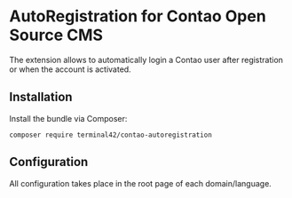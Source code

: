 # AutoRegistration for Contao Open Source CMS

The extension allows to automatically login a Contao user after
registration or when the account is activated.


## Installation

Install the bundle via Composer:

```
composer require terminal42/contao-autoregistration
```


## Configuration

All configuration takes place in the root page of each domain/language.
